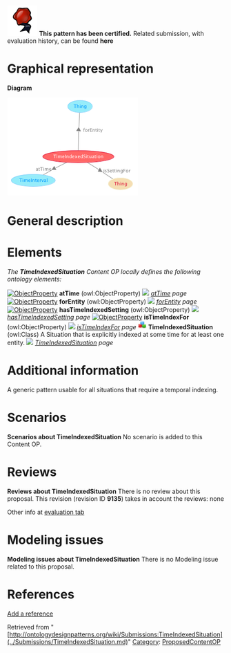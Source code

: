 [![](../images/thumb/b/b5/Certified.png/70px-Certified.png)](../Image/Certified.png.md "Certified.png") __This pattern has been certified.__
Related submission, with evaluation history, can be found __here__





#  Graphical representation


__Diagram__




[![Image:TimeIndexedSituation.png](../images/e/e7/TimeIndexedSituation.png)](../Image/TimeIndexedSituation.png.md "Image:TimeIndexedSituation.png")




#  General description


  




#  Elements


_The __TimeIndexedSituation__ Content OP locally defines the following ontology elements:_



[![ObjectProperty](../../../../images/thumb/c/c3/ObjectProperty.gif/20px-ObjectProperty.gif)](../Image/ObjectProperty.gif.md "ObjectProperty") __atTime__ (owl:ObjectProperty) 
 [![](../../../../../images/thumb/8/87/ArrowRight.gif/11px-ArrowRight.gif)](../Image/ArrowRight.gif.md "ArrowRight.gif") _[atTime](../Submissions/TimeIndexedSituation/atTime.md "Submissions:TimeIndexedSituation/atTime") page_
[![ObjectProperty](../../../../images/thumb/c/c3/ObjectProperty.gif/20px-ObjectProperty.gif)](../Image/ObjectProperty.gif.md "ObjectProperty") __forEntity__ (owl:ObjectProperty) 
 [![](../../../../../images/thumb/8/87/ArrowRight.gif/11px-ArrowRight.gif)](../Image/ArrowRight.gif.md "ArrowRight.gif") _[forEntity](../Submissions/TimeIndexedSituation/forEntity.md "Submissions:TimeIndexedSituation/forEntity") page_
[![ObjectProperty](../../../../images/thumb/c/c3/ObjectProperty.gif/20px-ObjectProperty.gif)](../Image/ObjectProperty.gif.md "ObjectProperty") __hasTimeIndexedSetting__ (owl:ObjectProperty) 
 [![](../../../../../images/thumb/8/87/ArrowRight.gif/11px-ArrowRight.gif)](../Image/ArrowRight.gif.md "ArrowRight.gif") _[hasTimeIndexedSetting](../Submissions/TimeIndexedSituation/hasTimeIndexedSetting.md "Submissions:TimeIndexedSituation/hasTimeIndexedSetting") page_
[![ObjectProperty](../../../../images/thumb/c/c3/ObjectProperty.gif/20px-ObjectProperty.gif)](../Image/ObjectProperty.gif.md "ObjectProperty") __isTimeIndexFor__ (owl:ObjectProperty) 
 [![](../../../../../images/thumb/8/87/ArrowRight.gif/11px-ArrowRight.gif)](../Image/ArrowRight.gif.md "ArrowRight.gif") _[isTimeIndexFor](../Submissions/TimeIndexedSituation/isTimeIndexFor.md "Submissions:TimeIndexedSituation/isTimeIndexFor") page_
[![Class](../images/thumb/2/27/Class.gif/20px-Class.gif)](../Image/Class.gif.md "Class") __TimeIndexedSituation__ (owl:Class) A Situation that is explicitly indexed at some time for at least one entity. 
 [![](../../../../../images/thumb/8/87/ArrowRight.gif/11px-ArrowRight.gif)](../Image/ArrowRight.gif.md "ArrowRight.gif") _[TimeIndexedSituation](../Submissions/TimeIndexedSituation/TimeIndexedSituation.md "Submissions:TimeIndexedSituation/TimeIndexedSituation") page_
#  Additional information


A generic pattern usable for all situations that require a temporal indexing.



#  Scenarios



__Scenarios about TimeIndexedSituation__
No scenario is added to this Content OP.




#  Reviews



__Reviews about TimeIndexedSituation__
There is no review about this proposal.
This revision (revision ID __9135__) takes in account the reviews: none


Other info at [evaluation tab](http://ontologydesignpatterns.org/wiki/index.php?title=Submissions:TimeIndexedSituation&action=evaluation "http://ontologydesignpatterns.org/wiki/index.php?title=Submissions:TimeIndexedSituation&action=evaluation")




  




#  Modeling issues



__Modeling issues about TimeIndexedSituation__
There is no Modeling issue related to this proposal.




  




#  References


[Add a reference](index.php@title=Odp%253AAdd_reference&subject=../Submissions/TimeIndexedSituation.md "http://ontologydesignpatterns.org/wiki/index.php?title=Odp:Add_reference&subject=Submissions%3ATimeIndexedSituation")


  






Retrieved from "[http://ontologydesignpatterns.org/wiki/Submissions:TimeIndexedSituation](../Submissions/TimeIndexedSituation.md)"
 [Category](http://ontologydesignpatterns.org/wiki/Special:Categories "Special:Categories"): [ProposedContentOP](../Category/ProposedContentOP.md "Category:ProposedContentOP")